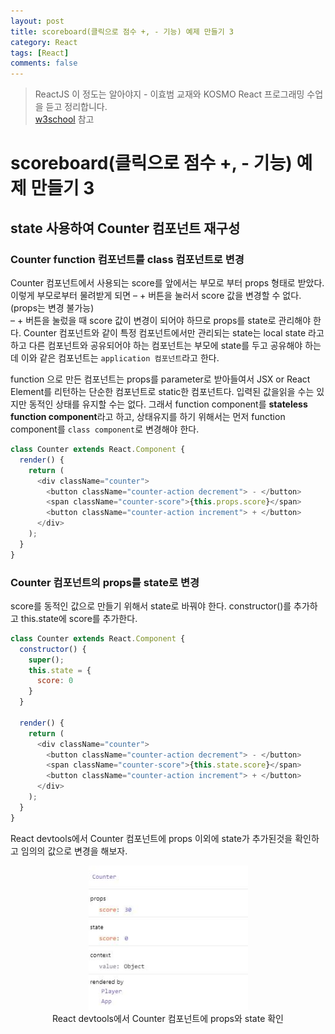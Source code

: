 ```yaml
---
layout: post
title: scoreboard(클릭으로 점수 +, - 기능) 예제 만들기 3
category: React
tags: [React]
comments: false
---
```

> ReactJS 이 정도는 알아야지 - 이효범 교재와 KOSMO React 프로그래밍 수업을 듣고 정리합니다.  
> [w3school](https://www.w3schools.com) 참고

# scoreboard(클릭으로 점수 +, - 기능) 예제 만들기 3

## state 사용하여 Counter 컴포넌트 재구성

### Counter function 컴포넌트를 class 컴포넌트로 변경

Counter 컴포넌트에서 사용되는 score를 앞에서는 부모로 부터 props 형태로 받았다. 이렇게 부모로부터 물려받게 되면 – + 버튼을 눌러서 score 값을 변경할 수 없다.(props는 변경 불가능)  
– + 버튼을 눌렀을 때 score 값이 변경이 되어야 하므로 props를 state로 관리해야 한다. 
Counter 컴포넌트와 같이 특정 컴포넌트에서만 관리되는 state는 local state 라고 하고 다른 컴포넌트와 공유되어야 하는 컴포넌트는 부모에 state를 두고 공유해야 하는데 이와 같은 컴포넌트는 `application 컴포넌트`라고 한다.

function 으로 만든 컴포넌트는 props를 parameter로 받아들여서 JSX or React Element를 리턴하는 단순한 컴포넌트로 static한 컴포넌트다. 입력된 값을읽을 수는 있지만 동적인 상태를 유지할 수는 없다. 그래서 function component를 **stateless function component**라고 하고, 상태유지를 하기 위해서는 먼저 function component를 `class component`로 변경해야 한다.

```javascript
class Counter extends React.Component {
  render() {
    return (
      <div className="counter">
        <button className="counter-action decrement"> - </button>
        <span className="counter-score">{this.props.score}</span>
        <button className="counter-action increment"> + </button>
      </div>
    );
  }
}
```

### Counter 컴포넌트의 props를 state로 변경

score를 동적인 값으로 만들기 위해서 state로 바꿔야 한다. constructor()를 추가하고 this.state에 score를 추가한다.

```javascript
class Counter extends React.Component {
  constructor() {
    super();
    this.state = {
      score: 0
    }
  }
  
  render() {
    return (
      <div className="counter">
        <button className="counter-action decrement"> - </button>
        <span className="counter-score">{this.state.score}</span>
        <button className="counter-action increment"> + </button>
      </div>
    );
  }
}
```

React devtools에서 Counter 컴포넌트에 props 이외에 state가 추가된것을 확인하고 임의의 값으로 변경을 해보자.

<center>
<figure>
<img src="/assets/post-img/react/state-check.jpg" alt="" width="255">
<figcaption>React devtools에서 Counter 컴포넌트에 props와 state 확인</figcaption>
</figure>
</center>
